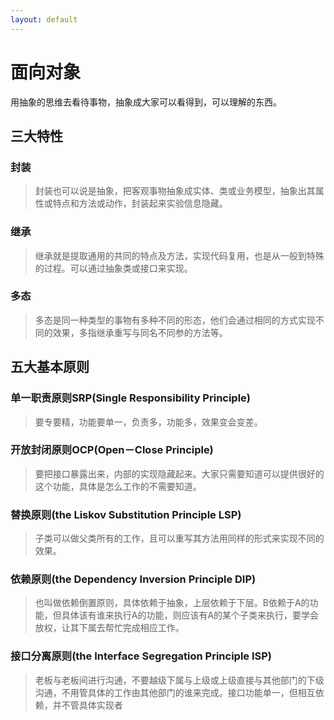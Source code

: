 ```yaml
---
layout: default
---
```

# 面向对象

用抽象的思维去看待事物，抽象成大家可以看得到，可以理解的东西。

## 三大特性

### 封装
> 封装也可以说是抽象，把客观事物抽象成实体、类或业务模型，抽象出其属性或特点和方法或动作，封装起来实验信息隐藏。

### 继承
> 继承就是提取通用的共同的特点及方法，实现代码复用，也是从一般到特殊的过程。可以通过抽象类或接口来实现。

### 多态
> 多态是同一种类型的事物有多种不同的形态，他们会通过相同的方式实现不同的效果，多指继承重写与同名不同参的方法等。


## 五大基本原则

### 单一职责原则SRP(Single Responsibility Principle)
> 要专要精，功能要单一，负责多，功能多，效果变会变差。

### 开放封闭原则OCP(Open－Close Principle) 
> 要把接口暴露出来，内部的实现隐藏起来。大家只需要知道可以提供很好的这个功能，具体是怎么工作的不需要知道。

### 替换原则(the Liskov Substitution Principle LSP) 
> 子类可以做父类所有的工作，且可以重写其方法用同样的形式来实现不同的效果。

### 依赖原则(the Dependency Inversion Principle DIP) 
> 也叫做依赖倒置原则，具体依赖于抽象，上层依赖于下层。B依赖于A的功能，但具体该有谁来执行A的功能，则应该有A的某个子类来执行，要学会放权，让其下属去帮忙完成相应工作。

### 接口分离原则(the Interface Segregation Principle ISP) 
> 老板与老板间进行沟通，不要越级下属与上级或上级直接与其他部门的下级沟通，不用管具体的工作由其他部门的谁来完成。接口功能单一，但相互依赖，并不管具体实现者


